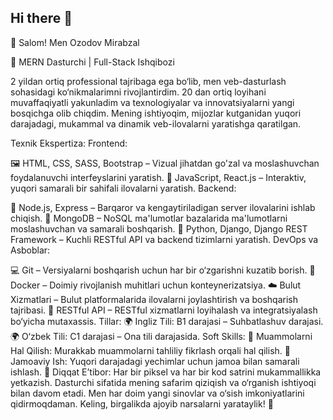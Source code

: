 ## Hi there 👋

👋 Salom! Men Ozodov Mirabzal

🚀 MERN Dasturchi | Full-Stack Ishqibozi

2 yildan ortiq professional tajribaga ega bo‘lib, men veb-dasturlash sohasidagi ko‘nikmalarimni rivojlantirdim. 20 dan ortiq loyihani muvaffaqiyatli yakunladim va texnologiyalar va innovatsiyalarni yangi bosqichga olib chiqdim. Mening ishtiyoqim, mijozlar kutganidan yuqori darajadagi, mukammal va dinamik veb-ilovalarni yaratishga qaratilgan.

Texnik Ekspertiza:
Frontend:

🖼 HTML, CSS, SASS, Bootstrap – Vizual jihatdan go'zal va moslashuvchan foydalanuvchi interfeyslarini yaratish.
🎨 JavaScript, React.js – Interaktiv, yuqori samarali bir sahifali ilovalarni yaratish.
Backend:

🔧 Node.js, Express – Barqaror va kengaytiriladigan server ilovalarini ishlab chiqish.
💾 MongoDB – NoSQL ma'lumotlar bazalarida ma'lumotlarni moslashuvchan va samarali boshqarish.
🐍 Python, Django, Django REST Framework – Kuchli RESTful API va backend tizimlarni yaratish.
DevOps va Asboblar:

💻 Git – Versiyalarni boshqarish uchun har bir o‘zgarishni kuzatib borish.
🐳 Docker – Doimiy rivojlanish muhitlari uchun konteynerizatsiya.
☁️ Bulut Xizmatlari – Bulut platformalarida ilovalarni joylashtirish va boshqarish tajribasi.
🔄 RESTful API – RESTful xizmatlarni loyihalash va integratsiyalash bo‘yicha mutaxassis.
Tillar:
🌍 Ingliz Tili: B1 darajasi – Suhbatlashuv darajasi.
🌍 O‘zbek Tili: C1 darajasi – Ona tili darajasida.
Soft Skills:
🧠 Muammolarni Hal Qilish: Murakkab muammolarni tahliliy fikrlash orqali hal qilish.
👥 Jamoaviy Ish: Yuqori darajadagi yechimlar uchun jamoa bilan samarali ishlash.
🎯 Diqqat E’tibor: Har bir piksel va har bir kod satrini mukammallikka yetkazish.
Dasturchi sifatida mening safarim qiziqish va o‘rganish ishtiyoqi bilan davom etadi. Men har doim yangi sinovlar va o‘sish imkoniyatlarini qidirmoqdaman. Keling, birgalikda ajoyib narsalarni yarataylik! 🌟
